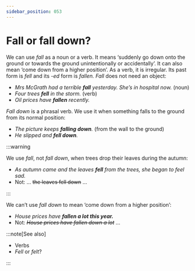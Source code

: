 ```yaml
---
sidebar_position: 053
---
```


# Fall or fall down?

We can use *fall* as a noun or a verb. It means ‘suddenly go down onto the ground or towards the ground unintentionally or accidentally’. It can also mean ‘come down from a higher position’. As a verb, it is irregular. Its past form is *fell* and its *\-ed* form is *fallen. Fall* does not need an object:

- *Mrs McGrath had a terrible **fall** yesterday. She’s in hospital now.* (noun)
- *Four trees **fell** in the storm.* (verb)
- *Oil prices have **fallen** recently.*

*Fall down* is a phrasal verb. We use it when something falls to the ground from its normal position:

- *The picture keeps **falling down**.* (from the wall to the ground)
- *He slipped and **fell down**.*

:::warning

We use *fall*, not *fall down*, when trees drop their leaves during the autumn:

- *As autumn came and the leaves **fell** from the trees, she began to feel sad.*
- Not: … ~~the leaves fell down~~ …

:::

We can’t use *fall down* to mean ‘come down from a higher position’:

- *House prices have* ***fallen a lot this year.***
- Not: *~~House prices have fallen down a lot~~* …

:::note[See also]

- Verbs
- *Fell* or *felt*?

:::
